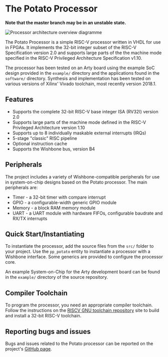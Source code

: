 # The Potato Processor

**Note that the master branch may be in an unstable state.**

![Processor architecture overview diagramme](https://github.com/skordal/potato/blob/master/docs/diagram.png?raw=true)

The Potato Processor is a simple RISC-V processor written in VHDL for use in FPGAs. It implements the 32-bit integer subset
of the RISC-V Specification version 2.0 and supports large parts of the the machine mode specified in the RISC-V Privileged
Architecture Specification v1.10.

The processor has been tested on an Arty board using the example SoC design provided in the `example/` directory
and the applications found in the `software/` directory. Synthesis and implementation has been tested on various versions
of Xilinx' Vivado toolchain, most recently version 2018.1.

## Features

* Supports the complete 32-bit RISC-V base integer ISA (RV32I) version 2.0
* Supports large parts of the machine mode defined in the RISC-V Privileged Architecture version 1.10
* Supports up to 8 individually maskable external interrupts (IRQs)
* 5-stage "classic" RISC pipeline
* Optional instruction cache
* Supports the Wishbone bus, version B4

## Peripherals

The project includes a variety of Wishbone-compatible peripherals for use in system-on-chip designs based on the Potato processor.
The main peripherals are:

* Timer - a 32-bit timer with compare interrupt
* GPIO - a configurable-width generic GPIO module
* Memory - a block RAM memory module
* UART - a UART module with hardware FIFOs, configurable baudrate and RX/TX interrupts

## Quick Start/Instantiating

To instantiate the processor, add the source files from the `src/` folder to your project. Use the `pp_potato`
entity to instantiate a processor with a Wishbone interface. Some generics are provided to configure the processor core.

An example System-on-Chip for the Arty development board can be found in the `example/` directory of the source repository.

## Compiler Toolchain

To program the processor, you need an appropriate compiler toolchain. Follow the instructions on the
[RISCV GNU toolchain repository](https://github.com/riscv/riscv-gnu-toolchain) site to build and install a 32-bit RISC-V toolchain.

## Reporting bugs and issues

Bugs and issues related to the Potato processor can be reported on the project's [GitHub page](https://github.com/skordal/potato).

